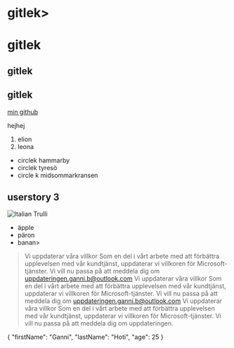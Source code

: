 # gitlek>

<H1>gitlek</H1>

## gitlek

<H2>gitlek</H2>

[min github](http://www.github.com/gannij)

<html>
<head>
hejhej
</head>
</html>

1. elion
2. leona

- circlek hammarby
- circlek tyresö
- circle k midsommarkransen

## userstory 3
<img src="http://3hus.se/wp-content/uploads/2017/01/3hus_logo_low.jpg" alt="Italian Trulli"/>

* äpple
* päron
* banan>

> Vi uppdaterar våra villkor
Som en del i vårt arbete med att förbättra upplevelsen med vår kundtjänst, uppdaterar vi villkoren för Microsoft-tjänster. Vi vill nu passa på att meddela dig om uppdateringen.ganni.b@outlook.com
Vi uppdaterar våra villkor
Som en del i vårt arbete med att förbättra upplevelsen med vår kundtjänst, uppdaterar vi villkoren för Microsoft-tjänster. Vi vill nu passa på att meddela dig om uppdateringen.ganni.b@outlook.com
Vi uppdaterar våra villkor
Som en del i vårt arbete med att förbättra upplevelsen med vår kundtjänst, uppdaterar vi villkoren för Microsoft-tjänster. Vi vill nu passa på att meddela dig om uppdateringen.

{
  "firstName": "Ganni",
  "lastName": "Hoti",
  "age": 25
}
